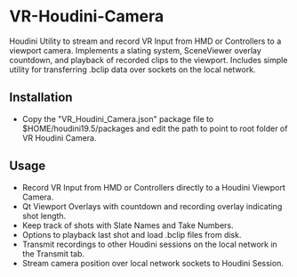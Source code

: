# VR-Houdini-Camera
Houdini Utility to stream and record VR Input from HMD or Controllers to a viewport camera. Implements a slating system, SceneViewer overlay countdown, and playback of recorded clips to the viewport. Includes simple utility for transferring .bclip data over sockets on the local network.

## Installation
* Copy the "VR_Houdini_Camera.json" package file to $HOME/houdini19.5/packages and edit the path to point to root folder of VR Houdini Camera.

## Usage
* Record VR Input from HMD or Controllers directly to a Houdini Viewport Camera.
* Qt Viewport Overlays with countdown and recording overlay indicating shot length.
* Keep track of shots with Slate Names and Take Numbers.
* Options to playback last shot and load .bclip files from disk.
* Transmit recordings to other Houdini sessions on the local network in the Transmit tab.
* Stream camera position over local network sockets to Houdini Session.

